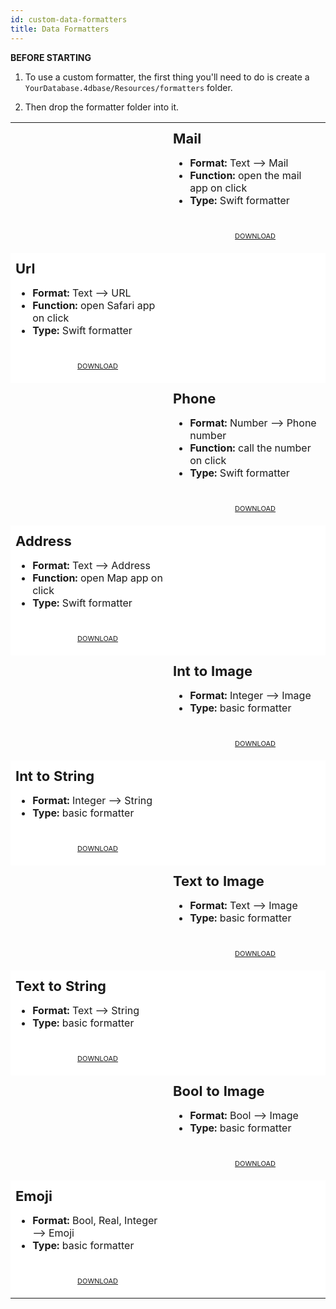 ```yaml
---
id: custom-data-formatters
title: Data Formatters
---
```



<div markdown="1" class = "tips">

**BEFORE STARTING**

1. To use a custom formatter, the first thing you'll need to do is create a `YourDatabase.4dbase/Resources/formatters` folder.

2. Then drop the formatter folder into it.

</div>

<div markdown="1" style="height: auto;">
<table>
<col width="50%">
<col width="50%">

  <tr>
  <td style="height: auto; vertical-align: middle;text-align: center; border-color: #FFFFFF">
  <img style="max-height: 300px; opacity: 0.2"src="../assets/en/template-formatters/formatter-mail.png" alt="" />
  </td>
  <td style="height: auto; vertical-align: middle;border-color: #FFFFFF">
  <h1 style="margin-top: 10px; font-size:22px">Mail</h1>
  <ul style="font-size:16px">
  <li><strong>Format:</strong> Text ⟶ Mail</li>
  <li><strong>Function:</strong> open the mail app on click</li>
  <li><strong>Type:</strong> Swift formatter</li>

  <div markdown="1" style="text-align: center; margin-top: 40px;">
  <a class="button" style="width: 50%; font-size: 11px" href="../assets/en/template-formatters/formatterMail.zip">DOWNLOAD</a></div>
  </td>
  </tr>

<!--BLOC2-->

  <tr>
  <td style="height: auto; vertical-align: middle;border-color: #FFFFFF;background-color: #FFFFFF">
  <h1 style="margin-top: 10px; font-size:22px">Url</h1>
  <ul style="font-size:16px">
  <li><strong>Format:</strong> Text ⟶ URL</li>
  <li><strong>Function:</strong> open Safari app on click</li>
  <li><strong>Type:</strong> Swift formatter</li>

  <div markdown="1" style="text-align: center; margin-top: 40px;">
  <a class="button" style="width: 50%; font-size: 11px" href="../assets/en/template-formatters/formatterUrl.zip">DOWNLOAD</a></div>
  </td>
  <td style="height: auto; vertical-align: middle;text-align: center; border-color: #FFFFFF;background-color: #FFFFFF">
  <img style="max-height: 300px; opacity: 0.2"src="../assets/en/template-formatters/formatter-link.png" alt="" />
  </td>
  </tr>

<!--BLOC3-->
    
  <tr>
  <td style="height: auto; vertical-align: middle;text-align: center; border-color: #FFFFFF">
  <img style="max-height: 300px; opacity: 0.2"src="../assets/en/template-formatters/formatter-phone.png" alt="" />
  </td>
  <td style="height: auto; vertical-align: middle;border-color: #FFFFFF">
  <h1 style="margin-top: 10px; font-size:22px">Phone</h1>
  <ul style="font-size:16px">
  <li><strong>Format:</strong> Number ⟶ Phone number</li>
  <li><strong>Function:</strong> call the number on click</li>
  <li><strong>Type:</strong> Swift formatter</li>

  <div markdown="1" style="text-align: center; margin-top: 40px;">
  <a class="button" style="width: 50%; font-size: 11px" href="../assets/en/template-formatters/formatterPhone.zip">DOWNLOAD</a></div>
  </td>
  </tr>

<!--BLOC4-->

  <tr>
  <td style="height: auto; vertical-align: middle;border-color: #FFFFFF;background-color: #FFFFFF">
  <h1 style="margin-top: 10px; font-size:22px">Address</h1>
  <ul style="font-size:16px">
  <li><strong>Format:</strong> Text ⟶ Address</li>
  <li><strong>Function:</strong> open Map app on click</li>
  <li><strong>Type:</strong> Swift formatter</li>

  <div markdown="1" style="text-align: center; margin-top: 40px;">
  <a class="button" style="width: 50%; font-size: 11px" href="../assets/en/template-formatters/formatterAddress.zip">DOWNLOAD</a></div>
  </td>
  <td style="height: auto; vertical-align: middle;text-align: center; border-color: #FFFFFF;background-color: #FFFFFF">
  <img style="max-height: 300px; opacity: 0.2"src="../assets/en/template-formatters/formatter-adress.png" alt="" />
  </td>
  </tr>

<!--BLOC5-->
    
  <tr>
  <td style="height: auto; vertical-align: middle;text-align: center; border-color: #FFFFFF">
  <img style="max-height: 300px; opacity: 0.2"src="../assets/en/template-formatters/formatter-Int-to-Image.png" alt="" />
  </td>
  <td style="height: auto; vertical-align: middle;border-color: #FFFFFF">
  <h1 style="margin-top: 10px; font-size:22px">Int to Image</h1>
  <ul style="font-size:16px">
  <li><strong>Format:</strong> Integer ⟶ Image</li>
  <li><strong>Type:</strong> basic formatter</li>

  <div markdown="1" style="text-align: center; margin-top: 40px;">
  <a class="button" style="width: 50%; font-size: 11px" href="../assets/en/template-formatters/formatterInttoImage.zip">DOWNLOAD</a></div>
  </td>
  </tr>

<!--BLOC6-->

  <tr>
  <td style="height: auto; vertical-align: middle;border-color: #FFFFFF;background-color: #FFFFFF">
  <h1 style="margin-top: 10px; font-size:22px">Int to String</h1>
  <ul style="font-size:16px">
  <li><strong>Format:</strong> Integer ⟶ String</li>
  <li><strong>Type:</strong> basic formatter</li>

  <div markdown="1" style="text-align: center; margin-top: 40px;">
  <a class="button" style="width: 50%; font-size: 11px" href="../assets/en/template-formatters/formatterInttoString.zip">DOWNLOAD</a></div>
  </td>
  <td style="height: auto; vertical-align: middle;text-align: center; border-color: #FFFFFF;background-color: #FFFFFF">
  <img style="max-height: 300px; opacity: 0.2"src="../assets/en/template-formatters/formatter-Int-to-String.png" alt="" />
  </td>
  </tr>

<!--BLOC7-->
    
  <tr>
  <td style="height: auto; vertical-align: middle;text-align: center; border-color: #FFFFFF">
  <img style="max-height: 300px; opacity: 0.2"src="../assets/en/template-formatters/formatter-text-to-Image.png" alt="" />
  </td>
  <td style="height: auto; vertical-align: middle;border-color: #FFFFFF">
  <h1 style="margin-top: 10px; font-size:22px">Text to Image</h1>
  <ul style="font-size:16px">
  <li><strong>Format:</strong> Text ⟶ Image</li>
  <li><strong>Type:</strong> basic formatter</li>

  <div markdown="1" style="text-align: center; margin-top: 40px;">
  <a class="button" style="width: 50%; font-size: 11px" href="../assets/en/template-formatters/formatterTexttoImage.zip">DOWNLOAD</a></div>
  </td>
  </tr>

<!--BLOC8-->

  <tr>
  <td style="height: auto; vertical-align: middle;border-color: #FFFFFF;background-color: #FFFFFF">
  <h1 style="margin-top: 10px; font-size:22px">Text to String</h1>
  <ul style="font-size:16px">
  <li><strong>Format:</strong> Text ⟶ String</li>
  <li><strong>Type:</strong> basic formatter</li>

  <div markdown="1" style="text-align: center; margin-top: 40px;">
  <a class="button" style="width: 50%; font-size: 11px" href="../assets/en/template-formatters/formatterTexttoString.zip">DOWNLOAD</a></div>
  </td>
  <td style="height: auto; vertical-align: middle;text-align: center; border-color: #FFFFFF;background-color: #FFFFFF">
  <img style="max-height: 300px; opacity: 0.2"src="../assets/en/template-formatters/formatter-text-to-string.png" alt="" />
  </td>
  </tr>

<!--BLOC9-->
    
  <tr>
  <td style="height: auto; vertical-align: middle;text-align: center; border-color: #FFFFFF">
  <img style="max-height: 300px; opacity: 0.2"src="../assets/en/template-formatters/formatter-Bool-to-Image.png" alt="" />
  </td>
  <td style="height: auto; vertical-align: middle;border-color: #FFFFFF">
  <h1 style="margin-top: 10px; font-size:22px">Bool to Image</h1>
  <ul style="font-size:16px">
  <li><strong>Format:</strong> Bool ⟶ Image</li>
  <li><strong>Type:</strong> basic formatter</li>

  <div markdown="1" style="text-align: center; margin-top: 40px;">
  <a class="button" style="width: 50%; font-size: 11px" href="../assets/en/template-formatters/formatterBooltoImage.zip">DOWNLOAD</a></div>
  </td>
  </tr>

<!--BLOC10-->

  <tr>
  <td style="height: auto; vertical-align: middle;border-color: #FFFFFF;background-color: #FFFFFF">
  <h1 style="margin-top: 10px; font-size:22px">Emoji</h1>
  <ul style="font-size:16px">
  <li><strong>Format:</strong> Bool, Real, Integer ⟶ Emoji</li>
  <li><strong>Type:</strong> basic formatter</li>


  <div markdown="1" style="text-align: center; margin-top: 40px;">
  <a class="button" style="width: 50%; font-size: 11px" href="../assets/en/template-formatters/formatterGenderEmoji.zip">DOWNLOAD</a></div>
  </td>
  <td style="height: auto; vertical-align: middle;text-align: center; border-color: #FFFFFF;background-color: #FFFFFF">
  <img style="max-height: 300px; opacity: 0.2"src="../assets/en/template-formatters/formatter-gender-emoji.png" alt="" />
  </td>
  </tr>

</table>
</div>



